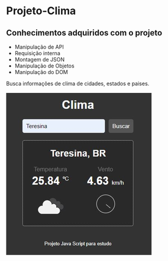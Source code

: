 # Projeto-Clima
<h2>Conhecimentos adquiridos com o projeto</h2>
<ul> 
    <li>Manipulação de API</li>
    <li>Requisição interna</li>
    <li>Montagem de JSON</li>
    <li>Manipulação de Objetos</li>
    <li>Manipulação do DOM</li>
</ul>

<div> Busca informações de clima de cidades, estados e paises.</div> <br/>
<img src="capturaDeTela.JPG"/>